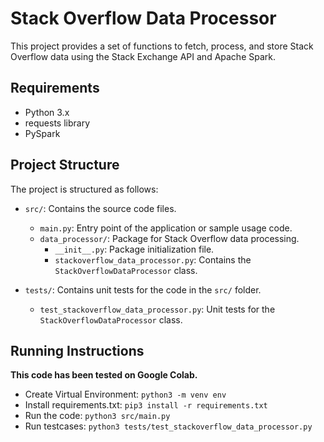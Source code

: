 # Stack Overflow Data Processor
This project provides a set of functions to fetch, process, and store Stack Overflow data using the Stack Exchange API and Apache Spark.

## Requirements
- Python 3.x
- requests library
- PySpark

## Project Structure
The project is structured as follows:
- `src/`: Contains the source code files.
    - `main.py`: Entry point of the application or sample usage code.
    - `data_processor/`: Package for Stack Overflow data processing.
        - `__init__.py`: Package initialization file.
        - `stackoverflow_data_processor.py`: Contains the `StackOverflowDataProcessor` class.

- `tests/`: Contains unit tests for the code in the `src/` folder.
    - `test_stackoverflow_data_processor.py`: Unit tests for the `StackOverflowDataProcessor` class.

## Running Instructions
**This code has been tested on Google Colab.**
- Create Virtual Environment: ```python3 -m venv env```
- Install requirements.txt: ```pip3 install -r requirements.txt```
- Run the code: ```python3 src/main.py```
- Run testcases: ```python3 tests/test_stackoverflow_data_processor.py```
